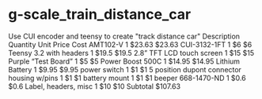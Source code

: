 # g-scale_train_distance_car
Use CUI encoder and teensy to create "track distance car"
Description	Quantity	Unit Price	Cost
AMT102-V	      1	      $23.63	$23.63
CUI-3132-1FT	  1	          $6	$6
Teensy 3.2 with headers	1	$19.5	$19.5
2.8” TFT LCD touch screen	1	$15	$15
Purple “Test Board”	1	      $5	$5
Power Boost 500C	1	      $14.95	$14.95
Lithium Battery	1	          $9.95	$9.95
power switch	1	            $1	$1
5 position dupont connector housing w/pins	1	$1	$1
battery mount	1	            $1	$1
beeper 668-1470-ND	1	      $0.6	$0.6
Label, headers, misc 1	    $10	$10
		              Subtotal	$107.63
